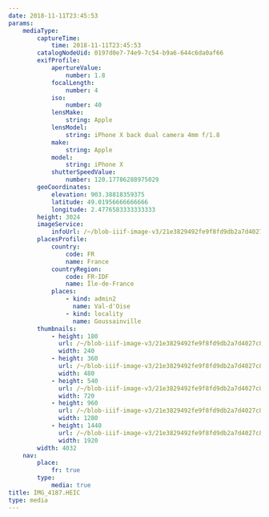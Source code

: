 ```yaml
---
date: 2018-11-11T23:45:53
params:
    mediaType:
        captureTime:
            time: 2018-11-11T23:45:53
        catalogNodeUid: 0197d0e7-74e9-7c54-b9a6-644c6da0af66
        exifProfile:
            apertureValue:
                number: 1.8
            focalLength:
                number: 4
            iso:
                number: 40
            lensMake:
                string: Apple
            lensModel:
                string: iPhone X back dual camera 4mm f/1.8
            make:
                string: Apple
            model:
                string: iPhone X
            shutterSpeedValue:
                number: 120.17786288975029
        geoCoordinates:
            elevation: 903.38818359375
            latitude: 49.01956666666666
            longitude: 2.4776583333333333
        height: 3024
        imageService:
            infoUrl: /~/blob-iiif-image-v3/21e3829492fe9f8fd9db2a7d4027c804dd46ac1a2151b5b4cfbe1a05ff2d6dd3/info.json
        placesProfile:
            country:
                code: FR
                name: France
            countryRegion:
                code: FR-IDF
                name: Île-de-France
            places:
                - kind: admin2
                  name: Val-d'Oise
                - kind: locality
                  name: Goussainville
        thumbnails:
            - height: 180
              url: /~/blob-iiif-image-v3/21e3829492fe9f8fd9db2a7d4027c804dd46ac1a2151b5b4cfbe1a05ff2d6dd3/full/240%2C180/0/default.jpg
              width: 240
            - height: 360
              url: /~/blob-iiif-image-v3/21e3829492fe9f8fd9db2a7d4027c804dd46ac1a2151b5b4cfbe1a05ff2d6dd3/full/480%2C360/0/default.jpg
              width: 480
            - height: 540
              url: /~/blob-iiif-image-v3/21e3829492fe9f8fd9db2a7d4027c804dd46ac1a2151b5b4cfbe1a05ff2d6dd3/full/720%2C540/0/default.jpg
              width: 720
            - height: 960
              url: /~/blob-iiif-image-v3/21e3829492fe9f8fd9db2a7d4027c804dd46ac1a2151b5b4cfbe1a05ff2d6dd3/full/1280%2C960/0/default.jpg
              width: 1280
            - height: 1440
              url: /~/blob-iiif-image-v3/21e3829492fe9f8fd9db2a7d4027c804dd46ac1a2151b5b4cfbe1a05ff2d6dd3/full/1920%2C1440/0/default.jpg
              width: 1920
        width: 4032
    nav:
        place:
            fr: true
        type:
            media: true
title: IMG_4187.HEIC
type: media
---
```

